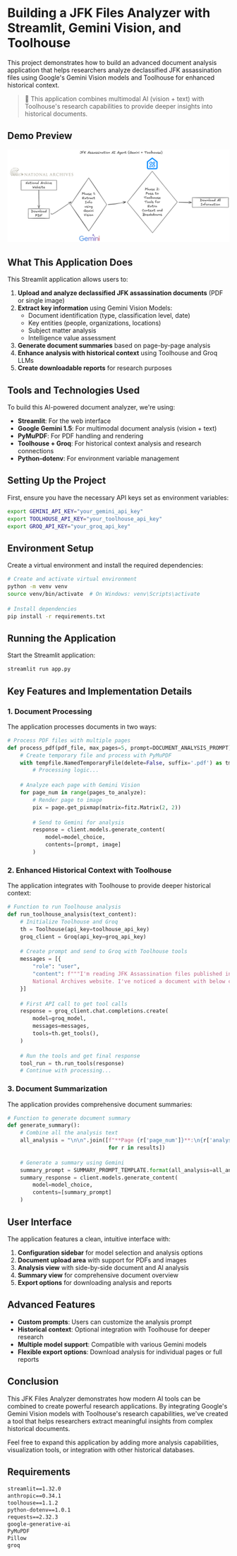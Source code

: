 # Building a JFK Files Analyzer with Streamlit, Gemini Vision, and Toolhouse

This project demonstrates how to build an advanced document analysis application that helps researchers analyze declassified JFK assassination files using Google's Gemini Vision models and Toolhouse for enhanced historical context.

> 👋 This application combines multimodal AI (vision + text) with Toolhouse's research capabilities to provide deeper insights into historical documents.

## Demo Preview
![JFK Files Analyzer Demo](demo.png)


## What This Application Does

This Streamlit application allows users to:

1. **Upload and analyze declassified JFK assassination documents** (PDF or single image)
2. **Extract key information** using Gemini Vision Models:
   - Document identification (type, classification level, date)
   - Key entities (people, organizations, locations)
   - Subject matter analysis
   - Intelligence value assessment
3. **Generate document summaries** based on page-by-page analysis
4. **Enhance analysis with historical context** using Toolhouse and Groq LLMs
5. **Create downloadable reports** for research purposes

## Tools and Technologies Used

To build this AI-powered document analyzer, we're using:

- **Streamlit**: For the web interface
- **Google Gemini 1.5**: For multimodal document analysis (vision + text)
- **PyMuPDF**: For PDF handling and rendering
- **Toolhouse + Groq**: For historical context analysis and research connections
- **Python-dotenv**: For environment variable management

## Setting Up the Project

First, ensure you have the necessary API keys set as environment variables:

```bash
export GEMINI_API_KEY="your_gemini_api_key"
export TOOLHOUSE_API_KEY="your_toolhouse_api_key"  
export GROQ_API_KEY="your_groq_api_key"            
```

## Environment Setup

Create a virtual environment and install the required dependencies:

```bash
# Create and activate virtual environment
python -m venv venv
source venv/bin/activate  # On Windows: venv\Scripts\activate

# Install dependencies
pip install -r requirements.txt
```

## Running the Application

Start the Streamlit application:

```bash
streamlit run app.py
```

## Key Features and Implementation Details

### 1. Document Processing

The application processes documents in two ways:

```python
# Process PDF files with multiple pages
def process_pdf(pdf_file, max_pages=5, prompt=DOCUMENT_ANALYSIS_PROMPT):
    # Create temporary file and process with PyMuPDF
    with tempfile.NamedTemporaryFile(delete=False, suffix='.pdf') as tmp_file:
        # Processing logic...
        
    # Analyze each page with Gemini Vision
    for page_num in range(pages_to_analyze):
        # Render page to image
        pix = page.get_pixmap(matrix=fitz.Matrix(2, 2))
        
        # Send to Gemini for analysis
        response = client.models.generate_content(
            model=model_choice,
            contents=[prompt, image]
        )
```

### 2. Enhanced Historical Context with Toolhouse

The application integrates with Toolhouse to provide deeper historical context:

```python
# Function to run Toolhouse analysis
def run_toolhouse_analysis(text_content):
    # Initialize Toolhouse and Groq
    th = Toolhouse(api_key=toolhouse_api_key)
    groq_client = Groq(api_key=groq_api_key)
    
    # Create prompt and send to Groq with Toolhouse tools
    messages = [{
        "role": "user",
        "content": f"""I'm reading JFK Assassination files published in the 
        National Archives website. I've noticed a document with below content..."""
    }]
    
    # First API call to get tool calls
    response = groq_client.chat.completions.create(
        model=groq_model,
        messages=messages,
        tools=th.get_tools(),
    )
    
    # Run the tools and get final response
    tool_run = th.run_tools(response)
    # Continue with processing...
```

### 3. Document Summarization

The application provides comprehensive document summaries:

```python
# Function to generate document summary
def generate_summary():
    # Combine all the analysis text
    all_analysis = "\n\n".join([f"**Page {r['page_num']}**:\n{r['analysis']}" 
                                for r in results])
    
    # Generate a summary using Gemini
    summary_prompt = SUMMARY_PROMPT_TEMPLATE.format(all_analysis=all_analysis)
    summary_response = client.models.generate_content(
        model=model_choice,
        contents=[summary_prompt]
    )
```

## User Interface

The application features a clean, intuitive interface with:

1. **Configuration sidebar** for model selection and analysis options
2. **Document upload area** with support for PDFs and images
3. **Analysis view** with side-by-side document and AI analysis
4. **Summary view** for comprehensive document overview
5. **Export options** for downloading analysis and reports

## Advanced Features

- **Custom prompts**: Users can customize the analysis prompt
- **Historical context**: Optional integration with Toolhouse for deeper research
- **Multiple model support**: Compatible with various Gemini models
- **Flexible export options**: Download analysis for individual pages or full reports

## Conclusion

This JFK Files Analyzer demonstrates how modern AI tools can be combined to create powerful research applications. By integrating Google's Gemini Vision models with Toolhouse's research capabilities, we've created a tool that helps researchers extract meaningful insights from complex historical documents.

Feel free to expand this application by adding more analysis capabilities, visualization tools, or integration with other historical databases.

## Requirements

```
streamlit==1.32.0
anthropic==0.34.1
toolhouse==1.1.2
python-dotenv==1.0.1
requests==2.32.3
google-generative-ai
PyMuPDF
Pillow
groq
```